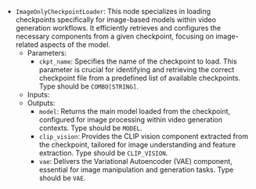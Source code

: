 - `ImageOnlyCheckpointLoader`: This node specializes in loading checkpoints specifically for image-based models within video generation workflows. It efficiently retrieves and configures the necessary components from a given checkpoint, focusing on image-related aspects of the model.
    - Parameters:
        - `ckpt_name`: Specifies the name of the checkpoint to load. This parameter is crucial for identifying and retrieving the correct checkpoint file from a predefined list of available checkpoints. Type should be `COMBO[STRING]`.
    - Inputs:
    - Outputs:
        - `model`: Returns the main model loaded from the checkpoint, configured for image processing within video generation contexts. Type should be `MODEL`.
        - `clip_vision`: Provides the CLIP vision component extracted from the checkpoint, tailored for image understanding and feature extraction. Type should be `CLIP_VISION`.
        - `vae`: Delivers the Variational Autoencoder (VAE) component, essential for image manipulation and generation tasks. Type should be `VAE`.
